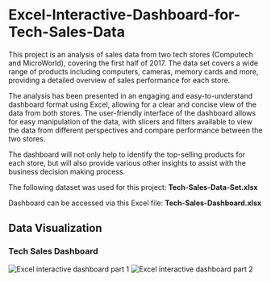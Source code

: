 # Excel-Interactive-Dashboard-for-Tech-Sales-Data

This project is an analysis of sales data from two tech stores (Computech and MicroWorld), covering the first half of 2017. The data set covers a wide range of products including computers, cameras, memory cards and more, providing a detailed overview of sales performance for each store.

The analysis has been presented in an engaging and easy-to-understand dashboard format using Excel, allowing for a clear and concise view of the data from both stores. The user-friendly interface of the dashboard allows for easy manipulation of the data, with slicers and filters available to view the data from different perspectives and compare performance between the two stores.

The dashboard will not only help to identify the top-selling products for each store, but will also provide various other insights to assist with the business decision making process.

The following dataset was used for this project: **Tech-Sales-Data-Set.xlsx**

Dashboard can be accessed via this Excel file: **Tech-Sales-Dashboard.xlsx**


## Data Visualization

### Tech Sales Dashboard

![Excel interactive dashboard part 1](https://user-images.githubusercontent.com/127214128/232321289-7494a389-657b-4866-949b-dbba117c0f1a.PNG)
![Excel interactive dashboard part 2](https://user-images.githubusercontent.com/127214128/232319845-f2dfa768-e6da-4664-b922-9868ab12c983.PNG)

